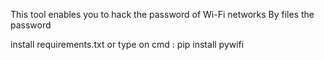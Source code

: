 This tool enables you to hack the password of Wi-Fi networks
By files the password

install requirements.txt
or type on cmd : pip install pywifi
